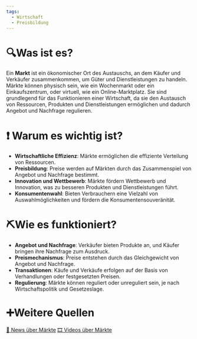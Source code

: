 ```yaml
---
tags:
  - Wirtschaft
  - Preisbildung
---
```

# 🔍Was ist es?
Ein **Markt** ist ein ökonomischer Ort des Austauschs, an dem Käufer und Verkäufer zusammenkommen, um Güter und Dienstleistungen zu handeln. Märkte können physisch sein, wie ein Wochenmarkt oder ein Einkaufszentrum, oder virtuell, wie ein Online-Marktplatz. Sie sind grundlegend für das Funktionieren einer Wirtschaft, da sie den Austausch von Ressourcen, Produkten und Dienstleistungen ermöglichen und dadurch Angebot und Nachfrage regulieren.

# ❗ Warum es wichtig ist?
- **Wirtschaftliche Effizienz**: Märkte ermöglichen die effiziente Verteilung von Ressourcen.
- **Preisbildung**: Preise werden auf Märkten durch das Zusammenspiel von Angebot und Nachfrage bestimmt.
- **Innovation und Wettbewerb**: Märkte fördern Wettbewerb und Innovation, was zu besseren Produkten und Dienstleistungen führt.
- **Konsumentenwahl**: Bieten Verbrauchern eine Vielzahl von Auswahlmöglichkeiten und fördern die Konsumentensouveränität.

# ⛏Wie es funktioniert?
- **Angebot und Nachfrage**: Verkäufer bieten Produkte an, und Käufer bringen ihre Nachfrage zum Ausdruck.
- **Preismechanismus**: Preise entstehen durch das Gleichgewicht von Angebot und Nachfrage.
- **Transaktionen**: Käufe und Verkäufe erfolgen auf der Basis von Verhandlungen oder festgesetzten Preisen.
- **Regulierung**: Märkte können reguliert oder unreguliert sein, je nach Wirtschaftspolitik und Gesetzeslage.

# ➕Weitere Quellen
[📄 News über Märkte](https://www.google.com/search?q=Markt&tbm=nws)
[🎞 Videos über Märkte](https://www.google.com/search?q=Markt&tbm=vid)